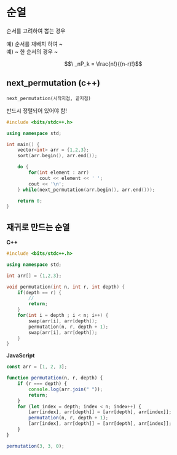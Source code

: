 # 순열

순서를 고려하여 뽑는 경우

예) 순서를 재배치 하여 ~ <br/>
예) ~ 한 순서의 경우 ~

$$\ _nP_k = \frac{n!}{(n-r)!}$$

## next_permutation (c++)

`next_permutation(시작지점, 끝지점)`

반드시 정렬되어 있어야 함!

```cpp
#include <bits/stdc++.h>

using namespace std;

int main() {
    vector<int> arr = {1,2,3};
    sort(arr.begin(), arr.end());

    do {
        for(int element : arr)
            cout << element << ' ';
        cout << '\n';
    } while(next_permutation(arr.begin(), arr.end()));

    return 0;
}
```

## 재귀로 만드는 순열

**C++**

```cpp
#include <bits/stdc++.h>

using namespace std;

int arr[] = {1,2,3};

void permutation(int n, int r, int depth) {
    if(depth == r) {
        //
        return;
    }
    for(int i = depth ; i < n; i++) {
        swap(arr[i], arr[depth]);
        permutation(n, r, depth + 1);
        swap(arr[i], arr[depth]);
    }
}
```

**JavaScript**

```js
const arr = [1, 2, 3];

function permutation(n, r, depth) {
    if (r === depth) {
        console.log(arr.join(" "));
        return;
    }
    for (let index = depth; index < n; index++) {
        [arr[index], arr[depth]] = [arr[depth], arr[index]];
        permutation(n, r, depth + 1);
        [arr[index], arr[depth]] = [arr[depth], arr[index]];
    }
}

permutation(3, 3, 0);
```
